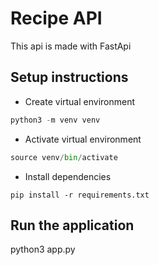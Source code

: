 # Recipe API
This api is made with FastApi

## Setup instructions
* Create virtual environment
```python
python3 -m venv venv
```

* Activate virtual environment
```python
source venv/bin/activate
```

* Install dependencies
```
pip install -r requirements.txt
```

## Run the application
python3 app.py